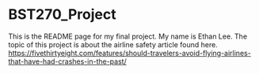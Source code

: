 # BST270_Project
This is the README page for my final project. My name is Ethan Lee.
The topic of this project is about the airline safety article found here. https://fivethirtyeight.com/features/should-travelers-avoid-flying-airlines-that-have-had-crashes-in-the-past/
